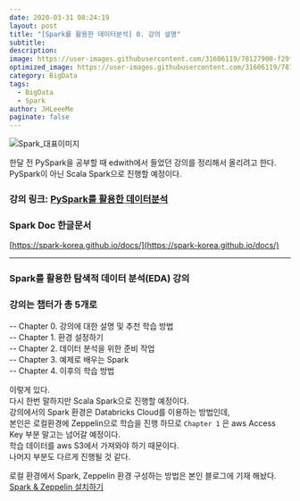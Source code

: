 ```yaml
---
date: 2020-03-31 08:24:19
layout: post
title: "[Spark를 활용한 데이터분석] 0. 강의 설명"
subtitle:
description:
image: https://user-images.githubusercontent.com/31606119/78127900-f29f8380-744f-11ea-8a9c-664efe56712f.jpeg
optimized_image: https://user-images.githubusercontent.com/31606119/78127900-f29f8380-744f-11ea-8a9c-664efe56712f.jpeg
category: BigData
tags:
  - BigData
  - Spark
author: JHLeeeMe
paginate: false
---
```


![Spark_대표이미지](https://user-images.githubusercontent.com/31606119/78127900-f29f8380-744f-11ea-8a9c-664efe56712f.jpeg)

한달 전 PySpark을 공부할 때 edwith에서 들었던 강의를 정리해서 올리려고 한다.  
PySpark이 아닌 Scala Spark으로 진행할 예정이다.
### 강의 링크: [PySpark를 활용한 데이터분석](https://www.edwith.org/sparktutorial)  
### Spark Doc 한글문서  
[https://spark-korea.github.io/docs/](https://spark-korea.github.io/docs/)

---

### Spark를 활용한 탐색적 데이터 분석(EDA) 강의

### 강의는 챕터가 총 5개로
-- Chapter 0. 강의에 대한 설명 및 추천 학습 방법  
-- Chapter 1. 환경 설정하기  
-- Chapter 2. 데이터 분석을 위한 준비 작업  
-- Chapter 3. 예제로 배우는 Spark  
-- Chapter 4. 이후의 학습 방법  

이렇게 있다.  
다시 한번 말하지만 Scala Spark으로 진행할 예정이다.  
강의에서의 Spark 환경은 Databricks Cloud를 이용하는 방법인데,  
본인은 로컬환경에 Zeppelin으로 학습을 진행 하므로 ```Chapter 1``` 은 aws Access Key 부분 말고는 넘어갈 예정이다.  
학습 데이터를 aws S3에서 가져와야 하기 때문이다.  
나머지 부분도 다르게 진행될 것 같다.

로컬 환경에서 Spark, Zeppelin 환경 구성하는 방법은 본인 블로그에 기재 해놨다.  
[Spark & Zeppelin 설치하기](https://jhleeeme.github.io/how-to-install-spark-and-zeppelin/)

